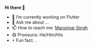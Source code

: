 **Hi there 👋**


- 🔭 I’m currently working on Flutter
- 💬 Ask me about ...
- 📫 How to reach me: [Mansimar Singh](www.instagram.com/mansimarsingh)
- 😄 Pronouns: He/Him/His
- ⚡ Fun fact: .
